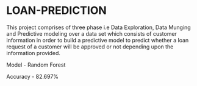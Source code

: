# LOAN-PREDICTION
This project comprises of three phase i.e Data Exploration, Data Munging and Predictive modeling over a data set which consists of customer information in order to build a predictive model to predict whether a loan request of a customer will be approved or not depending upon the information provided.

Model - Random Forest

Accuracy - 82.697%
